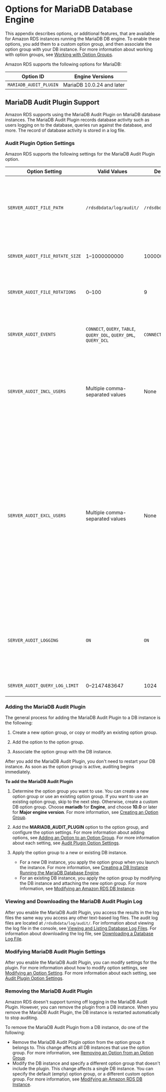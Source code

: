 # Options for MariaDB Database Engine<a name="Appendix.MariaDB.Options"></a>

This appendix describes options, or additional features, that are available for Amazon RDS instances running the MariaDB DB engine\. To enable these options, you add them to a custom option group, and then associate the option group with your DB instance\. For more information about working with option groups, see [Working with Option Groups](USER_WorkingWithOptionGroups.md)\.

Amazon RDS supports the following options for MariaDB: 


| Option ID | Engine Versions | 
| --- | --- | 
|  `MARIADB_AUDIT_PLUGIN`  |  MariaDB 10\.0\.24 and later  | 

## MariaDB Audit Plugin Support<a name="Appendix.MariaDB.Options.AuditPlugin"></a>

Amazon RDS supports using the MariaDB Audit Plugin on MariaDB database instances\. The MariaDB Audit Plugin records database activity such as users logging on to the database, queries run against the database, and more\. The record of database activity is stored in a log file\.

### Audit Plugin Option Settings<a name="Appendix.MariaDB.Options.AuditPlugin.Options"></a>

Amazon RDS supports the following settings for the MariaDB Audit Plugin option\. 


| Option Setting | Valid Values | Default Value | Description | 
| --- | --- | --- | --- | 
| `SERVER_AUDIT_FILE_PATH` | `/rdsdbdata/log/audit/` | `/rdsdbdata/log/audit/` |  The location of the log file\. The log file contains the record of the activity specified in `SERVER_AUDIT_EVENTS`\. For more information, see [Viewing and Listing Database Log Files](USER_LogAccess.md#USER_LogAccess.Procedural.Viewing) and [MariaDB Database Log Files](USER_LogAccess.Concepts.MariaDB.md)\.   | 
| `SERVER_AUDIT_FILE_ROTATE_SIZE` | 1–1000000000 | 1000000 |  The size in bytes that when reached, causes the file to rotate\. For more information, see [Log File Size](USER_LogAccess.Concepts.MariaDB.md#USER_LogAccess.MariaDB.LogFileSize)\.   | 
| `SERVER_AUDIT_FILE_ROTATIONS` | 0–100 | 9 |  The number of log rotations to save\. For more information, see [Log File Size](USER_LogAccess.Concepts.MariaDB.md#USER_LogAccess.MariaDB.LogFileSize) and [Downloading a Database Log File](USER_LogAccess.md#USER_LogAccess.Procedural.Downloading)\.   | 
| `SERVER_AUDIT_EVENTS` | `CONNECT`, `QUERY`, `TABLE`, `QUERY_DDL`, `QUERY_DML`, `QUERY_DCL` | `CONNECT`, `QUERY` |  The types of activity to record in the log\. Installing the MariaDB Audit Plugin is itself logged\.  [\[See the AWS documentation website for more details\]](http://docs.aws.amazon.com/AmazonRDS/latest/UserGuide/Appendix.MariaDB.Options.html)  | 
| `SERVER_AUDIT_INCL_USERS` | Multiple comma\-separated values | None |  Include only activity from the specified users\. By default, activity is recorded for all users\. If a user is specified in both `SERVER_AUDIT_EXCL_USERS` and `SERVER_AUDIT_INCL_USERS`, then activity is recorded for the user\.   | 
| `SERVER_AUDIT_EXCL_USERS` | Multiple comma\-separated values | None |  Exclude activity from the specified users\. By default, activity is recorded for all users\. If a user is specified in both `SERVER_AUDIT_EXCL_USERS` and `SERVER_AUDIT_INCL_USERS`, then activity is recorded for the user\.   The `rdsadmin` user queries the database every second to check the health of the database\. Depending on your other settings, this activity can possibly cause the size of your log file to grow very large, very quickly\. If you don't need to record this activity, add the `rdsadmin` user to the `SERVER_AUDIT_EXCL_USERS` list\.    `CONNECT` activity is always recorded for all users, even if the user is specified for this option setting\.    | 
| `SERVER_AUDIT_LOGGING` | `ON` | `ON` |  Logging is active\. The only valid value is `ON`\. Amazon RDS does not support deactivating logging\. If you want to deactivate logging, remove the MariaDB Audit Plugin\. For more information, see [Removing the MariaDB Audit Plugin](#Appendix.MariaDB.Options.AuditPlugin.Remove)\.   | 
| `SERVER_AUDIT_QUERY_LOG_LIMIT` | 0–2147483647 | 1024 |  The limit on the length of the query string in a record\.   | 

### Adding the MariaDB Audit Plugin<a name="Appendix.MariaDB.Options.AuditPlugin.Add"></a>

The general process for adding the MariaDB Audit Plugin to a DB instance is the following: 

1. Create a new option group, or copy or modify an existing option group\.

1. Add the option to the option group\.

1. Associate the option group with the DB instance\.

After you add the MariaDB Audit Plugin, you don't need to restart your DB instance\. As soon as the option group is active, auditing begins immediately\. 

**To add the MariaDB Audit Plugin**

1. Determine the option group you want to use\. You can create a new option group or use an existing option group\. If you want to use an existing option group, skip to the next step\. Otherwise, create a custom DB option group\. Choose **mariadb** for **Engine**, and choose **10\.0** or later for **Major engine version**\. For more information, see [Creating an Option Group](USER_WorkingWithOptionGroups.md#USER_WorkingWithOptionGroups.Create)\. 

1. Add the **MARIADB\_AUDIT\_PLUGIN** option to the option group, and configure the option settings\. For more information about adding options, see [Adding an Option to an Option Group](USER_WorkingWithOptionGroups.md#USER_WorkingWithOptionGroups.AddOption)\. For more information about each setting, see [Audit Plugin Option Settings](#Appendix.MariaDB.Options.AuditPlugin.Options)\. 

1. Apply the option group to a new or existing DB instance\. 
   + For a new DB instance, you apply the option group when you launch the instance\. For more information, see [Creating a DB Instance Running the MariaDB Database Engine](USER_CreateMariaDBInstance.md)\. 
   + For an existing DB instance, you apply the option group by modifying the DB instance and attaching the new option group\. For more information, see [Modifying an Amazon RDS DB Instance](Overview.DBInstance.Modifying.md)\. 

### Viewing and Downloading the MariaDB Audit Plugin Log<a name="Appendix.MariaDB.Options.AuditPlugin.Log"></a>

After you enable the MariaDB Audit Plugin, you access the results in the log files the same way you access any other text\-based log files\. The audit log files are located at `/rdsdbdata/log/audit/`\. For information about viewing the log file in the console, see [Viewing and Listing Database Log Files](USER_LogAccess.md#USER_LogAccess.Procedural.Viewing)\. For information about downloading the log file, see [Downloading a Database Log File](USER_LogAccess.md#USER_LogAccess.Procedural.Downloading)\. 

### Modifying MariaDB Audit Plugin Settings<a name="Appendix.MariaDB.Options.AuditPlugin.ModifySettings"></a>

After you enable the MariaDB Audit Plugin, you can modify settings for the plugin\. For more information about how to modify option settings, see [Modifying an Option Setting](USER_WorkingWithOptionGroups.md#USER_WorkingWithOptionGroups.ModifyOption)\. For more information about each setting, see [Audit Plugin Option Settings](#Appendix.MariaDB.Options.AuditPlugin.Options)\. 

### Removing the MariaDB Audit Plugin<a name="Appendix.MariaDB.Options.AuditPlugin.Remove"></a>

Amazon RDS doesn't support turning off logging in the MariaDB Audit Plugin\. However, you can remove the plugin from a DB instance\. When you remove the MariaDB Audit Plugin, the DB instance is restarted automatically to stop auditing\. 

To remove the MariaDB Audit Plugin from a DB instance, do one of the following: 
+ Remove the MariaDB Audit Plugin option from the option group it belongs to\. This change affects all DB instances that use the option group\. For more information, see [Removing an Option from an Option Group](USER_WorkingWithOptionGroups.md#USER_WorkingWithOptionGroups.RemoveOption) 
+ Modify the DB instance and specify a different option group that doesn't include the plugin\. This change affects a single DB instance\. You can specify the default \(empty\) option group, or a different custom option group\. For more information, see [Modifying an Amazon RDS DB Instance](Overview.DBInstance.Modifying.md)\. 
